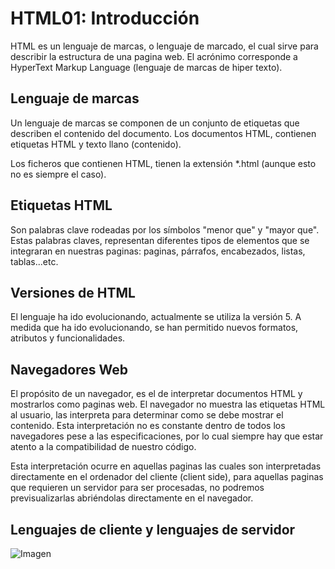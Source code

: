 # HTML01: Introducción

HTML es un lenguaje de marcas, o lenguaje de marcado, el cual sirve para describir la estructura de una pagina web. El acrónimo corresponde a HyperText Markup Language (lenguaje de marcas de hiper texto).

## Lenguaje de marcas

Un lenguaje de marcas se componen de un conjunto de etiquetas que describen el contenido del documento. Los documentos HTML, contienen etiquetas HTML y texto llano (contenido).

Los ficheros que contienen HTML, tienen la extensión *.html (aunque esto no es siempre el caso).

## Etiquetas HTML

Son palabras clave rodeadas por los símbolos "menor que" y "mayor que". Estas palabras claves, representan diferentes tipos de elementos que se integraran en nuestras paginas: paginas, párrafos, encabezados, listas, tablas...etc.

## Versiones de HTML

El lenguaje ha ido evolucionando, actualmente se utiliza la versión 5. A medida que ha ido evolucionando, se han permitido nuevos formatos, atributos y funcionalidades. 

## Navegadores Web

El propósito de un navegador, es el de interpretar documentos HTML y mostrarlos como paginas web. El navegador no muestra las etiquetas HTML al usuario, las interpreta para determinar como se debe mostrar el contenido. Esta interpretación no es constante dentro de todos los navegadores pese a las especificaciones, por lo cual siempre hay que estar atento a la compatibilidad de nuestro código. 

Esta interpretación ocurre en aquellas paginas las cuales son interpretadas directamente en el ordenador del cliente (client side), para aquellas paginas que requieren un servidor para ser procesadas, no podremos previsualizarlas abriéndolas directamente en el navegador. 

## Lenguajes de cliente y lenguajes de servidor

![Imagen](Untitled.png)
